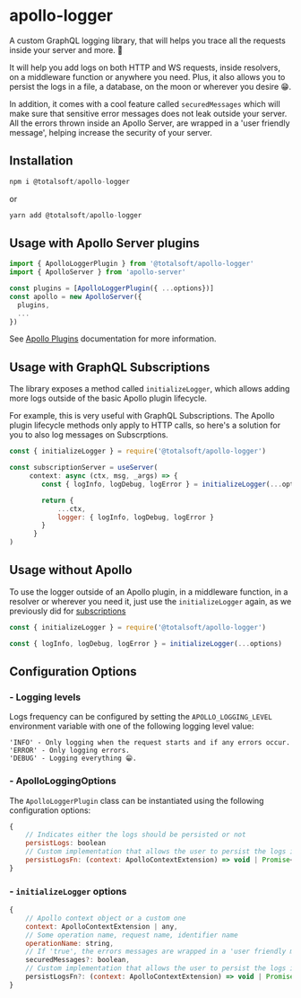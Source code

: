 # apollo-logger

A custom GraphQL logging library, that will helps you trace all the requests inside your server and more. 🚀

It will help you add logs on both HTTP and WS requests, inside resolvers, on a middleware function or anywhere you need. Plus, it also allows you to persist the logs in a file, a database, on the moon or wherever you desire 😁.

In addition, it comes with a cool feature called `securedMessages` which will make sure that sensitive error messages does not leak outside your server. All the errors thrown inside an Apollo Server, are wrapped in a 'user friendly message', helping increase the security of your server.

## Installation

```javascript
npm i @totalsoft/apollo-logger
```

or

```javascript
yarn add @totalsoft/apollo-logger
```

## Usage with Apollo Server plugins

```javascript
import { ApolloLoggerPlugin } from '@totalsoft/apollo-logger'
import { ApolloServer } from 'apollo-server'

const plugins = [ApolloLoggerPlugin({ ...options})]
const apollo = new ApolloServer({
  plugins,
  ...
})
```

See [Apollo Plugins](https://www.apollographql.com/docs/apollo-server/integrations/plugins/#installing-a-plugin) documentation for more information.

## Usage with GraphQL Subscriptions
The library exposes a method called  `initializeLogger`, which allows adding more logs outside of the basic Apollo plugin lifecycle.

For example, this is very useful with GraphQL Subscriptions. The Apollo plugin lifecycle methods only apply to HTTP calls, so here's a solution for you to also log messages on Subscrptions. 

```javascript
const { initializeLogger } = require('@totalsoft/apollo-logger')

const subscriptionServer = useServer(
     context: async (ctx, msg, _args) => {
        const { logInfo, logDebug, logError } = initializeLogger(...options)

        return {
            ...ctx,
            logger: { logInfo, logDebug, logError }
        }
      }
)
```
## Usage without Apollo 
To use the logger outside of an Apollo plugin, in a middleware function, in a resolver or wherever you need it, just use the `initializeLogger` again, as we previously did for [subscriptions](#usage-with-graphql-subscriptions) 

```javascript
const { initializeLogger } = require('@totalsoft/apollo-logger')

const { logInfo, logDebug, logError } = initializeLogger(...options)
```

## Configuration Options

### - Logging levels
Logs frequency can be configured by setting the `APOLLO_LOGGING_LEVEL` environment variable with one of the following logging level value:

```
'INFO' - Only logging when the request starts and if any errors occur.
'ERROR' - Only logging errors.
'DEBUG' - Logging everything 😁.

```
### - ApolloLoggingOptions
The `ApolloLoggerPlugin` class can be instantiated using the following configuration options:

```javascript
{
    // Indicates either the logs should be persisted or not
    persistLogs: boolean
    // Custom implementation that allows the user to persist the logs in a file, in a database or using some other technologies.
    persistLogsFn: (context: ApolloContextExtension) => void | Promise<void>
}
```

### - `initializeLogger` options

```javascript
{
    // Apollo context object or a custom one
    context: ApolloContextExtension | any,
    // Some operation name, request name, identifier name
    operationName: string,
    // If 'true', the errors messages are wrapped in a 'user friendly message'.
    securedMessages?: boolean,
    // Custom implementation that allows the user to persist the logs in a file, in a database or using some other technologies.
    persistLogsFn?: (context: ApolloContextExtension) => void | Promise<void>
}
```
